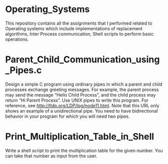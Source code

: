 # Operating_Systems
This repository contains all the assignments that I performed related to Operating systems which include implementations of replacement algorithms, Inter Process communication, Shell scripts to perform basic operations.

# Parent_Child_Communication_using_Pipes.c
Design a simple C program using ordinary pipes in which a parent and child processes exchange greeting messages. For example, the parent process may send the message “Hello Child Process”, and the child process may return “Hi Parent Process”. Use UNIX pipes to write this program. For reference, see http://tldp.org/LDP/lpg/node11.html. Note that this URL only shows an example of a unidirectional pipe. You need to have bidirectional behavior in your program for which you will need two pipes.

# Print_Multiplication_Table_in_Shell
Write a shell script to print the multiplication table for the given number. You can take that number as input from the user.
